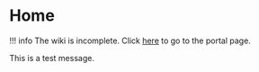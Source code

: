 # Home

!!! info
	The wiki is incomplete.
	Click [here](https://www.left4craft.org) to go to the portal page.

This is a test message.
